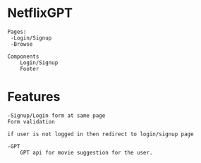 # NetflixGPT
    Pages:
     -Login/Signup
     -Browse
    
    Components
        Login/Signup
        Footer



# Features
    
    -Signup/Login form at same page
    Form validation
    
    if user is not logged in then redirect to login/signup page

    -GPT
        GPT api for movie suggestion for the user.